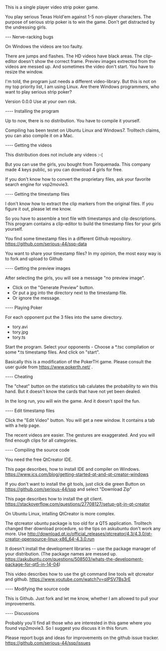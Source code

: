 This is a single player video strip poker game.

You play serious Texas Hold'em against 1-5 non-player characters. The purpose of serious strip poker is to win the game. Don't get distracted by the undressing girls.


--- Nerve-racking bugs

On Windows the videos are too faulty.

There are jumps and flashes. The HD videos have black areas. The clip-editor doesn't show the correct frame. Previev images extrected from the videos are messed up. And sometimes the video don't start. You have to resize the window.

I'm told, the program just needs a different video-library. But this is not on my top priority list, I am using Linux. Are there Windows programmers, who want to play serious strip poker?

Version 0.0.0  Use at your own risk.


---- Installing the program

Up to now, there is no distribution. You have to compile it yourself.

Compiling has been testet on Ubuntu Linux and Windows7. Trolltech claims, you can also compile it on a Mac.


---- Getting the videos

This distribution does not include any videos :-(

But you can use the girls, you bought from Torquemada.
This company made 4 keys public, so you can download 4 girls for free.

If you don't know how to convert the proprietary files, ask your favorite search engine for vsp2movie3.


---- Getting the timestamp files

I don't know how to extract the clip markers from the original files. If you figure it out, please let me know.

So you have to assemble a text file with timestamps and clip descriptions. This program contains a clip-editor to build the timestamp files for your girls yourself.

You find some timestamp files in a different Github repository. https://github.com/serious-44/ssp-data

You want to share your timestamp files? In my opinion, the most easy way is to fork and upload to Github


---- Getting the preview images

After selecting the girls, you will see a message "no preview image".
- Click on the "Generate Preview" button.
- Or put a jpg into the directory next to the timestamp file.
- Or ignore the message.


---- Playing Poker

For each opponent put the 3 files into the same directory.

- tory.avi
- tory.jpg
- tory.ts

Start the program. Select your opponents - Choose a *.tsc compilation or some *.ts timestamp files. And click on "start".

Basically this is a modification of the PokerTH game. Please consult the user guide from https://www.pokerth.net/ .


---- Cheating

The "cheat" button on the statistics tab calulates the probability to win this hand. But it doesn't know the cards that have not yet been dealed.

In the long run, you will win the game. And it doesn't spoil the fun.


---- Edit timestamp files

Click the "Edit Video" button.
You will get a new window. It contains a tab with a help page.

The recent videos are easier. The gestures are exaggerated. And you will find enough clips for all categories.


---- Compiling the source code

You need the free QtCreator IDE.

This page describes, how to install IDE and compiler on Windows.
https://www.ics.com/blog/getting-started-qt-and-qt-creator-windows

If you don't want to install the git tools, just click die green Button on https://github.com/serious-44/ssp and select "Download Zip"

This page describes how to install the git client.
https://stackoverflow.com/questions/27708127/setup-git-in-qt-creator

On Ubuntu Linux, intalling QtCreator is more complex.

The qtcreator ubuntu package is too old for a QT5 application. Trolltech changed ther download procedure, so the tips on askubuntu don't work any more.
Use http://download.qt.io/official_releases/qtcreator/4.3/4.3.0/qt-creator-opensource-linux-x86_64-4.3.0.run

It doesn't install the development libraries -- use the package manager of your distribution.
(The package names are messed up. https://askubuntu.com/questions/508503/whats-the-development-package-for-qt5-in-14-04)

This video describes how to use the git command line tools wit qtcreator and github.
https://www.youtube.com/watch?v=qlPSV7Bs3rE


---- Modifying the source code

This is Github. Just fork and let me know, whether I am allowed to pull your improvements.


---- Discussions

Probably you'll find all those who are interested in this game where you found vsp2movie3. So I suggest you discuss it in this forum.

Please report bugs and ideas for improvements on the github issue tracker.
https://github.com/serious-44/ssp/issues

